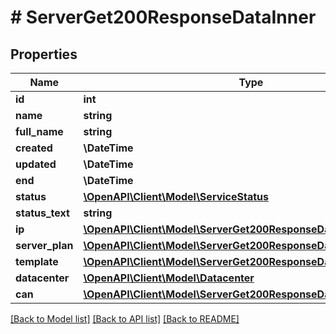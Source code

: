 # # ServerGet200ResponseDataInner

## Properties

Name | Type | Description | Notes
------------ | ------------- | ------------- | -------------
**id** | **int** |  | [optional]
**name** | **string** |  | [optional]
**full_name** | **string** |  | [optional]
**created** | **\DateTime** |  | [optional]
**updated** | **\DateTime** |  | [optional]
**end** | **\DateTime** |  | [optional]
**status** | [**\OpenAPI\Client\Model\ServiceStatus**](ServiceStatus.md) |  | [optional]
**status_text** | **string** |  | [optional]
**ip** | [**\OpenAPI\Client\Model\ServerGet200ResponseDataInnerIp**](ServerGet200ResponseDataInnerIp.md) |  | [optional]
**server_plan** | [**\OpenAPI\Client\Model\ServerGet200ResponseDataInnerServerPlan**](ServerGet200ResponseDataInnerServerPlan.md) |  | [optional]
**template** | [**\OpenAPI\Client\Model\ServerGet200ResponseDataInnerTemplate**](ServerGet200ResponseDataInnerTemplate.md) |  | [optional]
**datacenter** | [**\OpenAPI\Client\Model\Datacenter**](Datacenter.md) |  | [optional]
**can** | [**\OpenAPI\Client\Model\ServerGet200ResponseDataInnerCan**](ServerGet200ResponseDataInnerCan.md) |  | [optional]

[[Back to Model list]](../../README.md#models) [[Back to API list]](../../README.md#endpoints) [[Back to README]](../../README.md)
